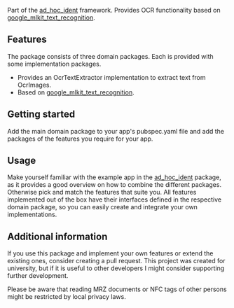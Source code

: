 Part of the [ad\_hoc\_ident](https://pub.dev/packages/ad_hoc_ident) framework.
Provides OCR functionality based on [google\_mlkit\_text\_recognition](https://pub.dev/packages/google_mlkit_text_recognition).

## Features
The package consists of three domain packages. Each is provided with some implementation packages.
* Provides an OcrTextExtractor implementation to extract text from OcrImages.
* Based on [google\_mlkit\_text\_recognition](https://pub.dev/packages/google_mlkit_text_recognition).


## Getting started

Add the main domain package to your app's pubspec.yaml file and
add the packages of the features you require for your app.

## Usage

Make yourself familiar with the example app in the
[ad\_hoc\_ident](https://pub.dev/packages/ad_hoc_ident) package,
as it provides a good overview on how to combine the different packages.
Otherwise pick and match the features that suite you.
All features implemented out of the box have their interfaces defined in the respective
domain package, so you can easily create and integrate your own implementations.

## Additional information

If you use this package and implement your own features or extend the existing ones,
consider creating a pull request. This project was created for university, but if it is useful
to other developers I might consider supporting further development.

Please be aware that reading MRZ documents or NFC tags of other persons might be restricted by
local privacy laws.

